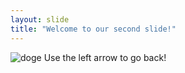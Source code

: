```yaml
---
layout: slide
title: "Welcome to our second slide!"
---
```

![doge](https://user-images.githubusercontent.com/82468812/114604628-228a8500-9c67-11eb-8cd7-e355c114bb5f.gif)
Use the left arrow to go back!

